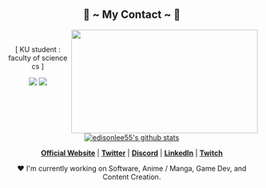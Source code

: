 <h2 align="center">           📝 ~ My Contact ~ 📝</h2>
  <div align="center">
<img src="https://media.tenor.com/w5a0WVW1GbsAAAAd/nijika-bocchi-the-rock.gif" align="right" width="373.5px" height="208.5px">
  </div>
<br>
<p align="center">[ KU student : faculty of science cs ]</p>
<p align="center"><a href="https://www.instagram.com/pp_u.nn/?next=%2F" target="_blank"><img src="https://img.shields.io/badge/pp_u.nn%20-%23f24f1d.svg?&style=for-the-badge&logo=Instagram&logoColor=white"/></a> <a href="https://discord.gg/CsTthJxRpZ" target="_blank"><img src="https://img.shields.io/badge/KU%20comsci%20-%237289DA.svg?&style=for-the-badge&logo=discord&logoColor=white"/></a></p>
</div>
<br>

<p>
  <p align="center">
    <a href="https://github.com/edisonlee55"><img src="https://github-readme-stats.vercel.app/api?username=edisonlee55&hide_border=true&show_icons=true" alt="edisonlee55's github stats"></a>
  </p>

  <p align="center">
    <strong><a href="https://www.edisonlee55.com">Official Website</a></strong> |
    <strong><a href="https://twitter.com/edisonlee55">Twitter</a></strong> |
    <strong><a href="https://discord.gg/nYXzaUS">Discord</a></strong> |
    <strong><a href="https://www.linkedin.com/in/edisonlee55">LinkedIn</a></strong> |
    <strong><a href="https://www.twitch.tv/edisonlee55">Twitch</a></strong>
  </p>

  <p align="center">❤ I'm currently working on Software, Anime / Manga, Game Dev, and Content Creation.</p>
</p>